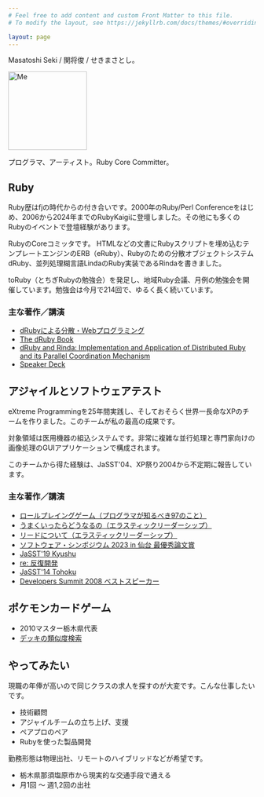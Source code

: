 ```yaml
---
# Feel free to add content and custom Front Matter to this file.
# To modify the layout, see https://jekyllrb.com/docs/themes/#overriding-theme-defaults

layout: page
---
```


Masatoshi Seki / 関将俊 / せきまさとし。

<img width="160" src="https://www.druby.org/me2023.jpg" alt="Me">

プログラマ、アーティスト。Ruby Core Committer。

## Ruby

Ruby歴はfjの時代からの付き合いです。2000年のRuby/Perl Conferenceをはじめ、2006から2024年までのRubyKaigiに登壇しました。その他にも多くのRubyのイベントで登壇経験があります。

RubyのCoreコミッタです。
HTMLなどの文書にRubyスクリプトを埋め込むテンプレートエンジンのERB（eRuby）、Rubyのための分散オブジェクトシステムdRuby、並列処理糊言語LindaのRuby実装であるRindaを書きました。

toRuby（とちぎRubyの勉強会）を発足し、地域Ruby会議、月例の勉強会を開催しています。勉強会は今月で214回で、ゆるく長く続いています。

### 主な著作／講演

- [dRubyによる分散・Webプログラミング](https://amzn.to/41OWC10)
- [The dRuby Book](https://www.druby.org)
- [dRuby and Rinda: Implementation and Application of Distributed Ruby and its Parallel Coordination Mechanism](https://link.springer.com/article/10.1007/s10766-008-0086-1)
- [Speaker Deck](https://speakerdeck.com/m_seki)

## アジャイルとソフトウェアテスト

eXtreme Programmingを25年間実践し、そしておそらく世界一長命なXPのチームを作りました。このチームが私の最高の成果です。

対象領域は医用機器の組込システムです。非常に複雑な並行処理と専門家向けの画像処理のGUIアプリケーションで構成されます。

このチームから得た経験は、JaSST'04、XP祭り2004から不定期に報告しています。


### 主な著作／講演

- [ロールプレイングゲーム（プログラマが知るべき97のこと）](https://druby.hatenablog.com/entry/20101202/p1)
- [うまくいったらどうなるの（エラスティックリーダーシップ）](https://druby.hatenablog.com/entry/2024/08/06/183008)
- [リードについて（エラスティックリーダーシップ）](https://druby.hatenablog.com/entry/2024/08/11/012647)
- [ソフトウェア・シンポジウム 2023 in 仙台 最優秀論文賞](https://www.sea.jp/ss2023/programme.php)
- [JaSST'19 Kyushu](https://www.jasst.jp/symposium/jasst19kyushu/report.html)
- [re: 反復開発](https://speakerdeck.com/m_seki/re-iterative-development-iteration-4?slide=4)
- [JaSST'14 Tohoku](https://www.jasst.jp/symposium/jasst14tohoku/report.html)
- [Developers Summit 2008 ベストスピーカー](https://codezine.jp/devsumi/2008/best_speaker/)

## ポケモンカードゲーム

- 2010マスター栃木県代表
- [デッキの類似度検索](https://masaki.druby.work)

## やってみたい

現職の年俸が高いので同じクラスの求人を探すのが大変です。こんな仕事したいです。

- 技術顧問
- アジャイルチームの立ち上げ、支援
- ペアプロのペア
- Rubyを使った製品開発

勤務形態は物理出社、リモートのハイブリッドなどが希望です。

- 栃木県那須塩原市から現実的な交通手段で通える
- 月1回 〜 週1,2回の出社